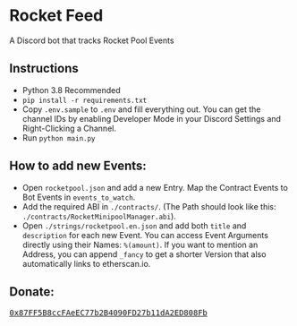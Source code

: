 # Rocket Feed
 A Discord bot that tracks Rocket Pool Events

## Instructions
- Python 3.8 Recommended
- `pip install -r requirements.txt`
- Copy `.env.sample` to `.env` and fill everything out. You can get the channel IDs by enabling Developer Mode in your Discord Settings and Right-Clicking a Channel.
- Run `python main.py`


## How to add new Events:
- Open `rocketpool.json` and add a new Entry. Map the Contract Events to Bot Events in `events_to_watch`.
- Add the required ABI in `./contracts/`. (The Path should look like this: `./contracts/RocketMinipoolManager.abi`). 
- Open `./strings/rocketpool.en.json` and add both `title` and `description` for each new Event. You can access Event Arguments directly using their Names: `%(amount)`. If you want to mention an Address, you can append `_fancy` to get a shorter Version that also automatically links to etherscan.io.

## Donate: 
[<kbd>0x87FF5B8ccFAeEC77b2B4090FD27b11dA2ED808Fb</kbd>](https://invis.cloud/donate)